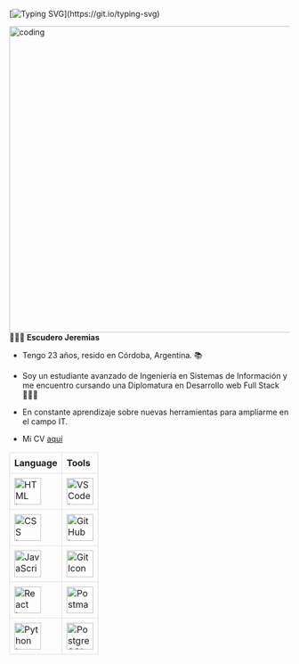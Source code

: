 <!-- SVG TYPING -->
<!-- SVG TYPING -->
[![Typing SVG](https://readme-typing-svg.herokuapp.com?color=007FFF&size=35&center=true&vCenter=true&width=1000&lines=Hola!+👋;Bienvenidos+a+mi+perfil+de+GitHub!)](https://git.io/typing-svg)

<!-- ILLUSTRATION'S IMAGE -->
<img align="right" alt ="coding" width="550" src="https://technostupid.com/frontend/images/95116-coder.gif">

<!-- DESCRIPTION -->
👨🏾‍💻 **Escudero Jeremias**

- Tengo 23 años, resido en Córdoba, Argentina. 📚 

- Soy un estudiante avanzado de Ingeniería en Sistemas de Información y me encuentro cursando una Diplomatura en Desarrollo web Full Stack 🧑🏾‍🎓  

- En constante aprendizaje sobre nuevas herramientas para ampliarme en el campo IT.

- Mi CV <a href="https://drive.google.com/file/d/1aacf6zVqY694gzkR9B7P71zwliTByZOm/view">aquí</a>


<!-- LANGUAGE & TOOLS -->
<table style="width: 100%; border-collapse: collapse;">
  <tr>
    <th style="text-align: left; border: 1px solid #ddd; padding: 8px;">Language</th>
    <th style="text-align: left; border: 1px solid #ddd; padding: 8px;">Tools</th>
  </tr>
  <tr>
    <td style="border: 1px solid #ddd; padding: 8px;">
      <a href="https://developer.mozilla.org/en-US/docs/Web/HTML">
        <img height="48px" width="48px" alt="HTML Icon" src="https://skillicons.dev/icons?i=html"/>
      </a>
    </td>
    <td style="border: 1px solid #ddd; padding: 8px;">
      <a href="https://code.visualstudio.com/">
        <img height="48px" width="48px" alt="VS Code Icon" src="https://skillicons.dev/icons?i=vscode"/>
      </a>
    </td>
  </tr>
  <tr>
    <td style="border: 1px solid #ddd; padding: 8px;">
      <a href="https://developer.mozilla.org/en-US/docs/Web/CSS">
        <img height="48px" width="48px" alt="CSS Icon" src="https://skillicons.dev/icons?i=css"/>
      </a>
    </td>
    <td style="border: 1px solid #ddd; padding: 8px;">
      <a href="https://github.com/">
        <img height="48px" width="48px" alt="GitHub Icon" src="https://skillicons.dev/icons?i=github"/>
      </a>
    </td>
  </tr>
  <tr>
    <td style="border: 1px solid #ddd; padding: 8px;">
      <a href="https://developer.mozilla.org/en-US/docs/Web/JavaScript">
        <img height="48px" width="48px" alt="JavaScript Icon" src="https://skillicons.dev/icons?i=javascript"/>
      </a>
    </td>
    <td style="border: 1px solid #ddd; padding: 8px;">
      <a href="https://git-scm.com/">
        <img height="48px" width="48px" alt="Git Icon" src="https://skillicons.dev/icons?i=git"/>
      </a>
    </td>
  </tr>
  <tr>
    <td style="border: 1px solid #ddd; padding: 8px;">
      <a href="https://reactjs.org/">
        <img height="48px" width="48px" alt="React Icon" src="https://skillicons.dev/icons?i=react"/>
      </a>
    </td>
    <td style="border: 1px solid #ddd; padding: 8px;">
      <a href="https://www.postman.com/">
        <img height="48px" width="48px" alt="Postman Icon" src="https://skillicons.dev/icons?i=postman"/>
      </a>
    </td>
  </tr>
  <tr>
    <td style="border: 1px solid #ddd; padding: 8px;">
      <a href="https://www.python.org/">
        <img height="48px" width="48px" alt="Python Icon" src="https://skillicons.dev/icons?i=python"/>
      </a>
    </td>
    <td style="border: 1px solid #ddd; padding: 8px;">
      <a href="https://www.postgresql.org/">
        <img height="48px" width="48px" alt="PostgreSQL Icon" src="https://skillicons.dev/icons?i=postgresql"/>
      </a>
    </td>
  </tr>
</table>

